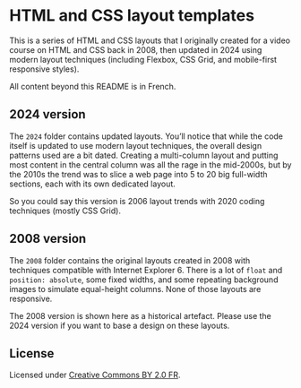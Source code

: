 # HTML and CSS layout templates

This is a series of HTML and CSS layouts that I originally created for a video course on HTML and CSS back in 2008, then updated in 2024 using modern layout techniques (including Flexbox, CSS Grid, and mobile-first responsive styles).

All content beyond this README is in French.

## 2024 version

The `2024` folder contains updated layouts. You’ll notice that while the code itself is updated to use modern layout techniques, the overall design patterns used are a bit dated. Creating a multi-column layout and putting most content in the central column was all the rage in the mid-2000s, but by the 2010s the trend was to slice a web page into 5 to 20 big full-width sections, each with its own dedicated layout.

So you could say this version is 2006 layout trends with 2020 coding techniques (mostly CSS Grid).

## 2008 version

The `2008` folder contains the original layouts created in 2008 with techniques compatible with Internet Explorer 6. There is a lot of `float` and `position: absolute`, some fixed widths, and some repeating background images to simulate equal-height columns. None of those layouts are responsive.

The 2008 version is shown here as a historical artefact. Please use the 2024 version if you want to base a design on these layouts.

## License

Licensed under [Creative Commons BY 2.0 FR](https://creativecommons.org/licenses/by/2.0/fr/).
